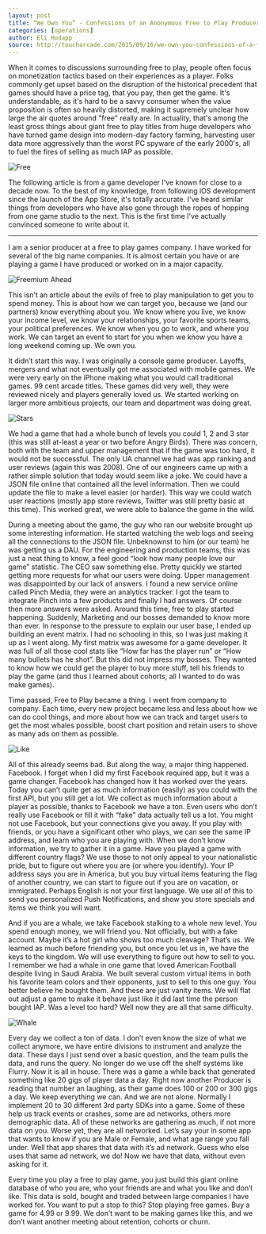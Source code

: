 ```yaml
---
layout: post
title: “We Own You” - Confessions of an Anonymous Free to Play Producer
categories: [operations]
author: Eli Hodapp
source: http://toucharcade.com/2015/09/16/we-own-you-confessions-of-a-free-to-play-producer/
---
```


When it comes to discussions surrounding free to play, people often focus on monetization tactics based on their experiences as a player. Folks commonly get upset based on the disruption of the historical precedent that games should have a price tag, that you pay, then get the game. It's understandable, as it's hard to be a savvy consumer when the value proposition is often so heavily distorted, making it supremely unclear how large the air quotes around "free" really are. In actuality, that's among the least gross things about giant free to play titles from huge developers who have turned game design into modern-day factory farming, harvesting user data more aggressively than the worst PC spyware of the early 2000's, all to fuel the fires of selling as much IAP as possible.

![Free](https://raw.githubusercontent.com/yatyricky/yatyricky.github.io/master/public/2015-09-16-we-own-you-1.jpg)

The following article is from a game developer I've known for close to a decade now. To the best of my knowledge, from following iOS development since the launch of the App Store, it's totally accurate. I've heard similar things from developers who have also gone through the ropes of hopping from one game studio to the next. This is the first time I've actually convinced someone to write about it.

------

I am a senior producer at a free to play games company. I have worked for several of the big name companies. It is almost certain you have or are playing a game I have produced or worked on in a major capacity.

![Freemium Ahead](https://raw.githubusercontent.com/yatyricky/yatyricky.github.io/master/public/2015-09-16-we-own-you-2.jpg)

This isn’t an article about the evils of free to play manipulation to get you to spend money. This is about how we can target you, because we (and our partners) know everything about you. We know where you live, we know your income level, we know your relationships, your favorite sports teams, your political preferences. We know when you go to work, and where you work. We can target an event to start for you when we know you have a long weekend coming up. We own you.

It didn’t start this way. I was originally a console game producer. Layoffs, mergers and what not eventually got me associated with mobile games. We were very early on the iPhone making what you would call traditional games. 99 cent arcade titles. These games did very well, they were reviewed nicely and players generally loved us. We started working on larger more ambitious projects, our team and department was doing great.

![Stars](https://raw.githubusercontent.com/yatyricky/yatyricky.github.io/master/public/2015-09-16-we-own-you-3.jpg)

We had a game that had a whole bunch of levels you could 1, 2 and 3 star (this was still at-least a year or two before Angry Birds). There was concern, both with the team and upper management that if the game was too hard, it would not be successful. The only UA channel we had was app ranking and user reviews (again this was 2008). One of our engineers came up with a rather simple solution that today would seem like a joke. We could have a JSON file online that contained all the level information. Then we could update the file to make a level easier (or harder). This way we could watch user reactions (mostly app store reviews, Twitter was still pretty basic at this time). This worked great, we were able to balance the game in the wild.

During a meeting about the game, the guy who ran our website brought up some interesting information. He started watching the web logs and seeing all the connections to the JSON file. Unbeknownst to him (or our team) he was getting us a DAU. For the engineering and production teams, this was just a neat thing to know, a feel good “look how many people love our game” statistic. The CEO saw something else. Pretty quickly we started getting more requests for what our users were doing. Upper management was disappointed by our lack of answers. I found a new service online called Pinch Media, they were an analytics tracker. I got the team to integrate Pinch into a few products and finally I had answers. Of course then more answers were asked. Around this time, free to play started happening. Suddenly, Marketing and our bosses demanded to know more than ever. In response to the pressure to explain our user base, I ended up building an event matrix. I had no schooling in this, so I was just making it up as I went along. My first matrix was awesome for a game developer. It was full of all those cool stats like “How far has the player run” or “How many bullets has he shot”. But this did not impress my bosses. They wanted to know how we could get the player to buy more stuff, tell his friends to play the game (and thus I learned about cohorts, all I wanted to do was make games).

Time passed, Free to Play became a thing. I went from company to company. Each time, every new project became less and less about how we can do cool things, and more about how we can track and target users to get the most whales possible, boost chart position and retain users to shove as many ads on them as possible.

![Like](https://raw.githubusercontent.com/yatyricky/yatyricky.github.io/master/public/2015-09-16-we-own-you-4.jpg)

All of this already seems bad. But along the way, a major thing happened. Facebook. I forget when I did my first Facebook required app, but it was a game changer. Facebook has changed how it has worked over the years. Today you can’t quite get as much information (easily) as you could with the first API, but you still get a lot. We collect as much information about a player as possible, thanks to Facebook we have a ton. Even users who don’t really use Facebook or fill it with “fake” data actually tell us a lot. You might not use Facebook, but your connections give you away. If you play with friends, or you have a significant other who plays, we can see the same IP address, and learn who you are playing with. When we don’t know information, we try to gather it in a game. Have you played a game with different country flags? We use those to not only appeal to your nationalistic pride, but to figure out where you are (or where you identify). Your IP address says you are in America, but you buy virtual items featuring the flag of another country, we can start to figure out if you are on vacation, or immigrated. Perhaps English is not your first language. We use all of this to send you personalized Push Notifications, and show you store specials and items we think you will want.

And if you are a whale, we take Facebook stalking to a whole new level. You spend enough money, we will friend you. Not officially, but with a fake account. Maybe it’s a hot girl who shows too much cleavage? That’s us. We learned as much before friending you, but once you let us in, we have the keys to the kingdom. We will use everything to figure out how to sell to you. I remember we had a whale in one game that loved American Football despite living in Saudi Arabia. We built several custom virtual items in both his favorite team colors and their opponents, just to sell to this one guy. You better believe he bought them. And these are just vanity items. We will flat out adjust a game to make it behave just like it did last time the person bought IAP. Was a level too hard? Well now they are all that same difficulty.

![Whale](https://raw.githubusercontent.com/yatyricky/yatyricky.github.io/master/public/2015-09-16-we-own-you-5.jpg)

Every day we collect a ton of data. I don’t even know the size of what we collect anymore, we have entire divisions to instrument and analyze the data. These days I just send over a basic question, and the team pulls the data, and runs the query. No longer do we use off the shelf systems like Flurry. Now it is all in house. There was a game a while back that generated something like 20 gigs of player data a day. Right now another Producer is reading that number an laughing, as their game does 100 or 200 or 300 gigs a day. We keep everything we can. And we are not alone. Normally I implement 20 to 30 different 3rd party SDKs into a game. Some of these help us track events or crashes, some are ad networks, others more demographic data. All of these networks are gathering as much, if not more data on you. Worse yet, they are all networked. Let’s say your in some app that wants to know if you are Male or Female, and what age range you fall under. Well that app shares that data with it’s ad network. Guess who else uses that same ad network, we do! Now we have that data, without even asking for it.

Every time you play a free to play game, you just build this giant online database of who you are, who your friends are and what you like and don’t like. This data is sold, bought and traded between large companies I have worked for. You want to put a stop to this? Stop playing free games. Buy a game for 4.99 or 9.99. We don’t want to be making games like this, and we don’t want another meeting about retention, cohorts or churn.
